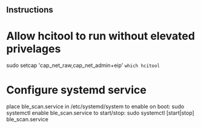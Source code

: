 ## Instructions
# Allow hcitool to run without elevated privelages
sudo setcap 'cap_net_raw,cap_net_admin+eip' `which hcitool`

# Configure systemd service
place ble_scan.service in /etc/systemd/system
to enable on boot:
  sudo systemctl enable ble_scan.service
to start/stop:
  sudo systemctl [start|stop] ble_scan.service


